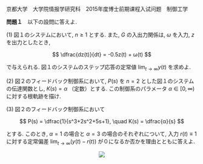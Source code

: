 京都大学　大学院情报学研究科　2015年度博士前期课程入试问题　制御工学

**問題１**　以下の設問に答えよ.

(1) 図１のシステムにおいて, $n \ge 1$ とする. また, $G$ の入出力関係は, $ω$ を入力, $z$ を出力としたとき, 

$$
    \dfrac{dz(t)}{dt} = -0.5z(t) + ω(t)
$$

で与えられる. 図１のシステムのステップ応答の定常値 $\lim_{t \to ∞}y(t)$ を求めよ.

(2) 図２のフィードバック制御系において, $P(s)$ を $n=2$ とした図１のシステムの伝達関数とし, $K(s) = α$ （定数）とする. この制御系のパラメータ $α \in [0, ∞)$ に対する根軌跡を描け.

(3) 図２のフィードバック制御系において

$$
    P(s) = \dfrac{1}{s^3+2s^2+5s+1}, \quad K(s) = \dfrac{α}{s}
$$

とする. このとき, $α = 1$ の場合と $α = 3$ の場合のそれぞれについて, 入力 $r(t) \equiv 1$ に対する定常偏差 $\lim_{t \to ∞}(y(t)-r(t))$ が０になるか否かを理由とともに答えよ.

<p  align="center">
    <img src="https://gcdnb.pbrd.co/images/ywuOFDJCdJQN.png?o=1"/>
</p>
